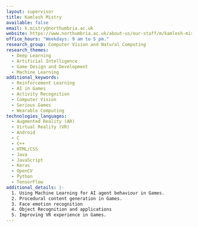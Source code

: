 ```yaml
---
layout: supervisor
title: Kamlesh Mistry
available: false
email: k.mistry@northumbria.ac.uk
website: https://www.northumbria.ac.uk/about-us/our-staff/m/kamlesh-mistry/
office_hours: "Weekdays: 9 am to 5 pm."
research_group: Computer Vision and Natural Computing
research_themes:
  - Deep Learning
  - Artificial Intelligence
  - Game Design and Development
  - Machine Learning
additional_keywords:
  - Reinforcement Learning
  - AI in Games
  - Activity Recognition
  - Computer Vision
  - Serious Games
  - Wearable Computing
technologies_languages:
  - Augmented Reality (AR)
  - Virtual Reality (VR)
  - Android
  - C
  - C++
  - HTML/CSS
  - Java
  - JavaScript
  - Keras
  - OpenCV
  - Python
  - TensorFlow
additional_details: |-
  1. Using Machine Learning for AI agent behaviour in Games.
  2. Procedural content generation in Games. 
  3. Face emotion recognition 
  4. Object Recognition and applications 
  5. Improving VR experience in Games.
---
```

